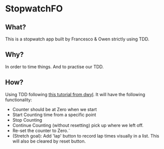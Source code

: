 # StopwatchFO

## What?
This is a stopwatch app built by Francesco & Owen strictly using TDD.

## Why?
In order to time things. And to practise our TDD.

## How?
Using TDD following [this tutorial from dwyl](https://github.com/dwyl/learn-qunit). It will have the following functionality:
* Counter should be at Zero when we start
* Start Counting time from a specific point
* Stop Counting
* Continue Counting (without resetting) pick up where we left off.
* Re-set the counter to Zero.˜
* (Stretch goal): Add 'lap' button to record lap times visually in a list. This will also be cleared by reset button.
